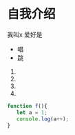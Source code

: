 # 自我介绍
我叫x 爱好是
* 唱
* 跳

1.
2.
3.
4.

```JavaScript
function f(){
   let a = 1;
   console.log(a++);
}
```
